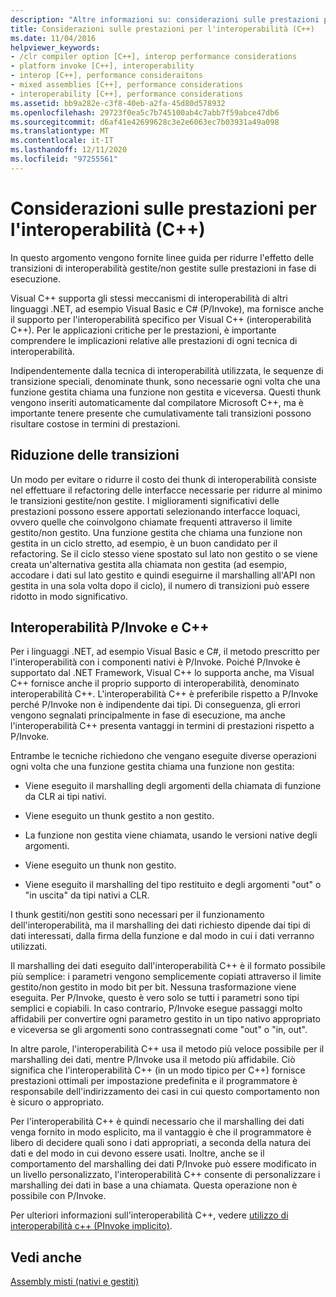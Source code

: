 ```yaml
---
description: "Altre informazioni su: considerazioni sulle prestazioni per l'interoperabilità (C++)"
title: Considerazioni sulle prestazioni per l'interoperabilità (C++)
ms.date: 11/04/2016
helpviewer_keywords:
- /clr compiler option [C++], interop performance considerations
- platform invoke [C++], interoperability
- interop [C++], performance consideraitons
- mixed assemblies [C++], performance considerations
- interoperability [C++], performance considerations
ms.assetid: bb9a282e-c3f8-40eb-a2fa-45d80d578932
ms.openlocfilehash: 29723f0ea5c7b745100ab4c7abb7f59abce47db6
ms.sourcegitcommit: d6af41e42699628c3e2e6063ec7b03931a49a098
ms.translationtype: MT
ms.contentlocale: it-IT
ms.lasthandoff: 12/11/2020
ms.locfileid: "97255561"
---
```

# <a name="performance-considerations-for-interop-c"></a>Considerazioni sulle prestazioni per l'interoperabilità (C++)

In questo argomento vengono fornite linee guida per ridurre l'effetto delle transizioni di interoperabilità gestite/non gestite sulle prestazioni in fase di esecuzione.

Visual C++ supporta gli stessi meccanismi di interoperabilità di altri linguaggi .NET, ad esempio Visual Basic e C# (P/Invoke), ma fornisce anche il supporto per l'interoperabilità specifico per Visual C++ (interoperabilità C++). Per le applicazioni critiche per le prestazioni, è importante comprendere le implicazioni relative alle prestazioni di ogni tecnica di interoperabilità.

Indipendentemente dalla tecnica di interoperabilità utilizzata, le sequenze di transizione speciali, denominate thunk, sono necessarie ogni volta che una funzione gestita chiama una funzione non gestita e viceversa. Questi thunk vengono inseriti automaticamente dal compilatore Microsoft C++, ma è importante tenere presente che cumulativamente tali transizioni possono risultare costose in termini di prestazioni.

## <a name="reducing-transitions"></a>Riduzione delle transizioni

Un modo per evitare o ridurre il costo dei thunk di interoperabilità consiste nel effettuare il refactoring delle interfacce necessarie per ridurre al minimo le transizioni gestite/non gestite. I miglioramenti significativi delle prestazioni possono essere apportati selezionando interfacce loquaci, ovvero quelle che coinvolgono chiamate frequenti attraverso il limite gestito/non gestito. Una funzione gestita che chiama una funzione non gestita in un ciclo stretto, ad esempio, è un buon candidato per il refactoring. Se il ciclo stesso viene spostato sul lato non gestito o se viene creata un'alternativa gestita alla chiamata non gestita (ad esempio, accodare i dati sul lato gestito e quindi eseguirne il marshalling all'API non gestita in una sola volta dopo il ciclo), il numero di transizioni può essere ridotto in modo significativo.

## <a name="pinvoke-vs-c-interop"></a>Interoperabilità P/Invoke e C++

Per i linguaggi .NET, ad esempio Visual Basic e C#, il metodo prescritto per l'interoperabilità con i componenti nativi è P/Invoke. Poiché P/Invoke è supportato dal .NET Framework, Visual C++ lo supporta anche, ma Visual C++ fornisce anche il proprio supporto di interoperabilità, denominato interoperabilità C++. L'interoperabilità C++ è preferibile rispetto a P/Invoke perché P/Invoke non è indipendente dai tipi. Di conseguenza, gli errori vengono segnalati principalmente in fase di esecuzione, ma anche l'interoperabilità C++ presenta vantaggi in termini di prestazioni rispetto a P/Invoke.

Entrambe le tecniche richiedono che vengano eseguite diverse operazioni ogni volta che una funzione gestita chiama una funzione non gestita:

- Viene eseguito il marshalling degli argomenti della chiamata di funzione da CLR ai tipi nativi.

- Viene eseguito un thunk gestito a non gestito.

- La funzione non gestita viene chiamata, usando le versioni native degli argomenti.

- Viene eseguito un thunk non gestito.

- Viene eseguito il marshalling del tipo restituito e degli argomenti "out" o "in uscita" da tipi nativi a CLR.

I thunk gestiti/non gestiti sono necessari per il funzionamento dell'interoperabilità, ma il marshalling dei dati richiesto dipende dai tipi di dati interessati, dalla firma della funzione e dal modo in cui i dati verranno utilizzati.

Il marshalling dei dati eseguito dall'interoperabilità C++ è il formato possibile più semplice: i parametri vengono semplicemente copiati attraverso il limite gestito/non gestito in modo bit per bit. Nessuna trasformazione viene eseguita. Per P/Invoke, questo è vero solo se tutti i parametri sono tipi semplici e copiabili. In caso contrario, P/Invoke esegue passaggi molto affidabili per convertire ogni parametro gestito in un tipo nativo appropriato e viceversa se gli argomenti sono contrassegnati come "out" o "in, out".

In altre parole, l'interoperabilità C++ usa il metodo più veloce possibile per il marshalling dei dati, mentre P/Invoke usa il metodo più affidabile. Ciò significa che l'interoperabilità C++ (in un modo tipico per C++) fornisce prestazioni ottimali per impostazione predefinita e il programmatore è responsabile dell'indirizzamento dei casi in cui questo comportamento non è sicuro o appropriato.

Per l'interoperabilità C++ è quindi necessario che il marshalling dei dati venga fornito in modo esplicito, ma il vantaggio è che il programmatore è libero di decidere quali sono i dati appropriati, a seconda della natura dei dati e del modo in cui devono essere usati. Inoltre, anche se il comportamento del marshalling dei dati P/Invoke può essere modificato in un livello personalizzato, l'interoperabilità C++ consente di personalizzare i marshalling dei dati in base a una chiamata. Questa operazione non è possibile con P/Invoke.

Per ulteriori informazioni sull'interoperabilità C++, vedere [utilizzo di interoperabilità c++ (PInvoke implicito)](../dotnet/using-cpp-interop-implicit-pinvoke.md).

## <a name="see-also"></a>Vedi anche

[Assembly misti (nativi e gestiti)](../dotnet/mixed-native-and-managed-assemblies.md)
